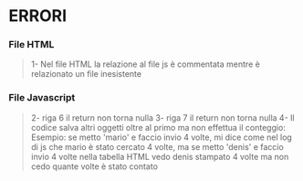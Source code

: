 # ERRORI

### File HTML
> 1- Nel file HTML la relazione al file js è commentata mentre è relazionato un file inesistente

### File Javascript
> 2- riga 6 il return non torna nulla
> 3- riga 7 il return non torna nulla
> 4- Il codice salva altri oggetti oltre al primo ma non effettua il conteggio:
    Esempio:
    se metto 'mario' e faccio invio 4 volte, mi dice come nel log di js che mario è stato cercato 4 volte, ma se metto 'denis' e faccio invio 4 volte nella tabella HTML vedo denis stampato 4 volte ma non cedo quante volte è stato contato

